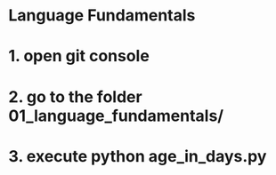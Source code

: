 # Language Fundamentals
# 1. open git console
# 2. go to the folder 01_language_fundamentals/
# 3. execute python age_in_days.py